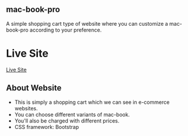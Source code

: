 ## mac-book-pro
A simple shopping cart type of website where you can customize a mac-book-pro according to your preference.

# Live Site 
[Live Site](https://mac-book-pro-simple.netlify.app/)

## About Website
- This is simply a shopping cart which we can see in    e-commerce websites.
- You can choose different variants of mac-book.
- You'll also be charged with different prices.
- CSS framework: Bootstrap
